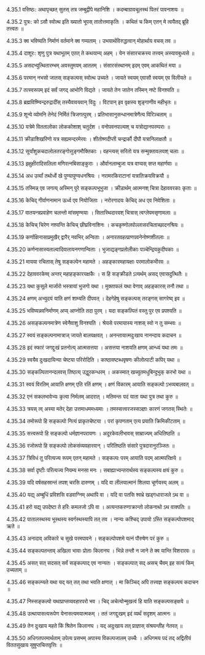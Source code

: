 4.35.1
वसिष्ठः:
अथापृच्छत् सुतस् तत्र जम्बुद्वीपे महानिशि ।
कदम्बाग्रावचूलस्थं पितरं पावनाशयः ॥


4.35.2
पुत्रः:
को ऽसौ स्वोत्थ इति ख्यातो भूपस् तातोत्तमाकृतिः ।
कथितं च किम् एतन् मे त्वयैतद् ब्रूहि तत्त्वतः ॥


4.35.3
क्व भविष्यति निर्माणं वर्तमाने क्व गम्यताम् ।
उभयार्थविरुद्धत्वान् मोहार्थाय वचस् तव ॥


4.35.4
दाशूरः:
शृणु पुत्र यथाभूतम् एतत् ते कथयाम्य् अहम् ।
येन संसारचक्रस्य तत्त्वम् अस्यावबुध्यसे ॥


4.35.5
असदभ्युत्थितारम्भम् अवस्तुमयम् आततम् ।
संसारसंस्थानम् इदम् एवम् आकथितं मया ॥


4.35.6
परमान् नभसो जातस् सङ्कल्पस् स्वोत्थ उच्यते ।
जायते स्वयम् एवासौ स्वयम् एव विलीयते ॥


4.35.7
तत्स्वरूपम् इदं सर्वं जगद् आभोगि विद्यते ।
जायते तेन जातेन तस्मिन् नष्टे विनश्यति ॥


4.35.8
ब्रह्मविष्ण्विन्द्ररुद्रादींस् तस्यैवावयवान् विदुः ।
विटपान् इव वृक्षस्य शृङ्गाणीव महीभृतः ॥


4.35.9
शून्ये व्योमनि तेनेदं निर्मितं त्रिजगत्पुरम् ।
प्रतिभासानुसन्धानमात्रेणैत्य विरिञ्चताम् ॥


4.35.10
यत्रेमे विततालोका लोककोशाश् चतुर्दश ।
वनोपवनपाल्यश् च यत्रोद्यानपरम्पराः ॥


4.35.11
क्रीडाशिखरिणो यत्र सह्यमन्दरमेरवः ।
शीतोष्णदीप्ती चन्द्रार्कौ दीपौ यत्रानिलाक्षतौ ॥


4.35.12
सूर्यांशुकचदालोलतरङ्गोत्तुङ्गमौक्तिकाः ।
वहन्त्यस् सरितो यत्र सन्मुक्तावलयश् चलाः ॥


4.35.13
इक्षुक्षीरादिसलिला मणिरत्नबिसाङ्कुराः ।
और्वानलाम्बुजा यत्र वाप्यस् सप्त महार्णवाः ॥


4.35.14
अध उर्व्यां तथोर्ध्वे खे पुण्यापुण्यधनश्रियः ।
नरामरकिराटानां यत्रातिक्रयविक्रयौ ॥


4.35.15
तस्मिन्न् एव जगत्य् अस्मिन् पुरे सङ्कल्पभूभुजा ।
क्रीडार्थम् आत्मनश् चित्रा देहाववरकाः कृताः ॥


4.35.16
केचिद् गीर्वाणनामान ऊर्ध्व एव नियोजिताः ।
नरोरगादयः केचिद् अध एव निवेशिताः ॥


4.35.17
वातयन्त्रप्रवाहेण चलन्तो मांसमृण्मयाः ।
सितास्थिदारवश् चित्रास् त्वग्लेपमसृणामलाः ॥


4.35.18
केचिच् चिरेण नश्यन्ति केचिच् छीघ्रविनाशिनः ।
कचकृष्णोलपोल्लासरचिताच्छादनश्रियः ॥


4.35.19
कर्णाक्षिनासाप्रमुखैर् द्वारैर् नवभिर् अन्विताः ।
अनारतवहत्प्राणपवनेनोष्णशीतलाः ॥


4.35.20
कर्णनासास्यताल्वादिवातायनगणान्विताः ।
भुजाद्यङ्गप्रतोलीकाः पञ्चेन्द्रियकुदीपकाः ॥


4.35.21
मायया रचितास् तेषु सङ्कल्पेन महामते ।
अहङ्कारमहायक्षाः परमालोकभीरवः ॥


4.35.22
देहाववरकेष्व् अन्तर् महाहङ्कारयक्षकैः ।
स हि सङ्क्रीडते ऽत्यर्थम् असद् एवासदुत्थितैः ॥


4.35.23
यथा कुसूले मार्जारो भस्त्रायां भुजगो यथा ।
मुक्ताफलं यथा वेणाव् अहङ्कारस् तनौ तथा ॥


4.35.24
क्षणम् अभ्युदयं याति क्षणं शाम्यति दीपवत् ।
देहगेहेषु सङ्कल्पस् तरङ्गस् सागरेष्व् इव ॥


4.35.25
भविष्यन्नवनिर्माणम् अप्य् आप्नोति तदा पुरम् ।
यदा सङ्कल्पितं वस्तु पुर एव प्रपश्यति ॥


4.35.26
असङ्कल्पनमात्रेण स्वेनैवाशु विनश्यति ।
श्रेयसे परमायास्य नाशस् स्वो न तु सम्भवः ॥


4.35.27
स्वयं सङ्कल्पनामात्राज् जायते बालयक्षवत् ।
अनन्तायात्मदुःखाय नानन्दाय कदाचन ॥


4.35.28
इदं स्फारं जगद्दुःखं प्रतनोत्य् आत्मसत्तया ।
असत्तया नाशयति क्षणम् आन्ध्यं यथा तमः ॥


4.35.29
स्वयैव दुःखदायिन्या चेष्टया परिरोदिति ।
काष्ठावष्टब्धवृषणः कीलोत्पाटी कपिर् यथा ॥


4.35.30
सङ्कल्पितानन्दलवस् तिष्ठत्य् उद्धुरकन्धरम् ।
अकस्मात् खच्युतमधुबिन्दुभुक् करभो यथा ॥


4.35.31
स्वयं विरतिम् आयाति क्षणम् एति रतिं क्षणम् ।
क्षणं विकारम् आयाति सङ्कल्पो ऽभव्यबालवत् ॥


4.35.32
एनं सकलभावेभ्यः कृत्वा निर्मलम् आदरात् ।
मतिमन्तः पदं याता यथा पुत्र तथा कुरु ॥


4.35.33
त्रयस् त्व् अस्या मतेर् देहा उत्तमाधममध्यमाः ।
तमस्सत्त्वरजस्सञ्ज्ञाः कारणं जगतस् स्थितेः ॥


4.35.34
तमोरूपो हि सङ्कल्पो नित्यं प्राकृतचेष्टया ।
परां कृपणताम् एत्य प्रयाति क्रिमिकीटताम् ॥


4.35.35
सत्त्वरूपो हि सङ्कल्पो धर्मज्ञानपरायणः ।
अदूरकेवलीभावस् साम्राज्यम् अधितिष्ठति ॥


4.35.36
रजोरूपो हि सङ्कल्पो लोकसंव्यवहारवान् ।
परितिष्ठति संसारे पुत्रदारानुरञ्जितः ॥


4.35.37
त्रिविधं तु परित्यज्य रूपम् एतन् महामते ।
सङ्कल्पः परम् आयाति पदम् आत्मपरिक्षये ॥


4.35.38
सर्वा दृष्टीः परित्यज्य नियम्य मनसा मनः ।
सबाह्याभ्यन्तरार्थस्य सङ्कल्पस्य क्षयं कुरु ॥


4.35.39
यदि वर्षसहस्रान्तं तपश् चरसि दारुणम् ।
यदि वा लीलयात्मानं शिलया चूर्णयस्य् अलम् ॥


4.35.40
यद्य् अम्बुधिं प्रविशसि वडवाग्निम् अथापि वा ।
यदि वा पतसि श्वभ्रे खड्गधाराजले ऽथ वा ॥


4.35.41
हरो यद्य् उपदेष्टा ते हरिः कमलजो ऽपि वा ।
अत्यन्तकरुणाक्रान्तो लोकनाथो ऽथ वाक्पतिः ॥


4.35.42
पातालस्थस्य भूस्थस्य स्वर्गस्थस्यापि तत् तव ।
नान्यः कश्चिद् उपायो ऽस्ति सङ्कल्पोपशमाद् ऋते ॥


4.35.43
अनादाव् अविकारे च सुखे परमपावने ।
सङ्कल्पोपशमे यत्नं पौरुषेण परं कुरु ॥


4.35.44
सङ्कल्पतन्ताव् अखिला भावाः प्रोताः किलानघ ।
भिन्ने तन्तौ न जाने ते क्व यान्ति विशरारवः ॥


4.35.45
असत् सत् सदसत् सर्वं सङ्कल्पाद् एव नान्यतः ।
सङ्कल्पात् सद् असच् चैवम् इह सत्यं किम् उच्यताम् ॥


4.35.46
सङ्कल्प्यते यथा यद् यत् तत् तथा भवति क्षणात् ।
मा किञ्चिद् अपि तत्त्वज्ञ सङ्कल्पय कदाचन ॥


4.35.47
निस्सङ्कल्पो यथाप्राप्तव्यवहारपरो भव ।
चिद् अचेत्योन्मुखत्वं हि याति सङ्कल्पसङ्क्षये ॥


4.35.48
उत्थायासत्यरूपेण येनासत्यमयात्मकम् ।
ततं जगद्दुःखम् इदं व्यर्थं सदृशम् आत्मनः ॥


4.35.49
तेन दुःखाय महते किं श्रितेन किलानघ ।
यद् अदुःखाय तत् प्राज्ञास् संश्रयन्तीह नेतरत् ॥


4.35.50
अधिगतपरमार्थताम् उपेत्य प्रसभम् अपास्य विकल्पजालम् उच्चैः ।
अधिगमय पदं तद् अद्वितीयं विततसुखाय सुषुप्तचित्तवृत्तिः ॥

